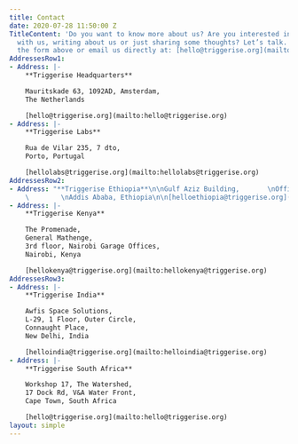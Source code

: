 ```yaml
---
title: Contact
date: 2020-07-28 11:50:00 Z
TitleContent: 'Do you want to know more about us? Are you interested in investing
  with us, writing about us or just sharing some thoughts? Let’s talk. You can use
  the form above or email us directly at: [hello@triggerise.org](mailto:hello@triggerise.org)'
AddressesRow1:
- Address: |-
    **Triggerise Headquarters**

    Mauritskade 63, 1092AD, Amsterdam,
    The Netherlands

    [hello@triggerise.org](mailto:hello@triggerise.org)
- Address: |-
    **Triggerise Labs**

    Rua de Vilar 235, 7 dto,
    Porto, Portugal

    [hellolabs@triggerise.org](mailto:hellolabs@triggerise.org)
AddressesRow2:
- Address: "**Triggerise Ethiopia**\n\nGulf Aziz Building,       \nOffice Number 120,
    \        \nAddis Ababa, Ethiopia\n\n[helloethiopia@triggerise.org](mailto:helloethiopia@triggerise.org)"
- Address: |-
    **Triggerise Kenya**

    The Promenade,
    General Mathenge,
    3rd floor, Nairobi Garage Offices,
    Nairobi, Kenya

    [hellokenya@triggerise.org](mailto:hellokenya@triggerise.org)
AddressesRow3:
- Address: |-
    **Triggerise India**

    Awfis Space Solutions,
    L-29, 1 Floor, Outer Circle,
    Connaught Place,
    New Delhi, India

    [helloindia@triggerise.org](mailto:helloindia@triggerise.org)
- Address: |-
    **Triggerise South Africa**

    Workshop 17, The Watershed,
    17 Dock Rd, V&A Water Front,
    Cape Town, South Africa

    [hello@triggerise.org](mailto:hello@triggerise.org)
layout: simple
---
```


